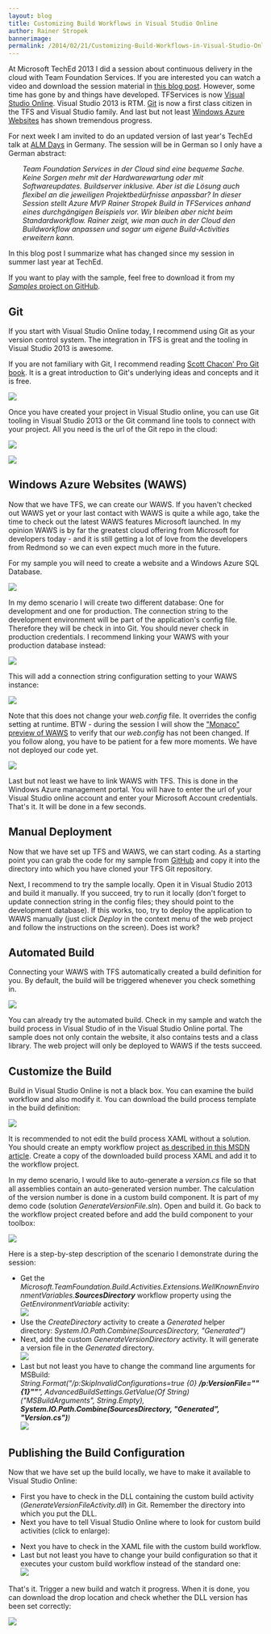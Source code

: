 ```yaml
---
layout: blog
title: Customizing Build Workflows in Visual Studio Online
author: Rainer Stropek
bannerimage: 
permalink: /2014/02/21/Customizing-Build-Workflows-in-Visual-Studio-Online
---
```


<p xmlns="http://www.w3.org/1999/xhtml">At Microsoft TechEd 2013 I did a session about continuous delivery in the cloud with Team Foundation Services. If you are interested you can watch a video and download the session material in <a href="http://www.software-architects.com/devblog/2013/06/26/MS-TechEd-2013-Talk-Continuous-Integration-with-Team-Foundation-Services-and-Windows-Azure-Websites" target="_blank">this blog post</a>. However, some time has gone by and things have developed. TFServices is now <a href="http://www.visualstudio.com/" target="_blank">Visual Studio Online</a>. Visual Studio 2013 is RTM. <a href="http://git-scm.com/" target="_blank">Git</a> is now a first class citizen in the TFS and Visual Studio family. And last but not least <a href="http://www.windowsazure.com/en-us/services/web-sites/" target="_blank">Windows Azure Websites</a> has shown tremendous progress.</p><p xmlns="http://www.w3.org/1999/xhtml">For next week I am invited to do an updated version of last year's TechEd talk at <a href="http://alm-days.de/" target="_blank">ALM Days</a> in Germany. The session will be in German so I only have a German abstract:</p><div style="margin-left: 2em" xmlns="http://www.w3.org/1999/xhtml">
  <p>
    <em>Team Foundation Services in der Cloud sind eine bequeme Sache. Keine Sorgen mehr mit der Hardwarewartung oder mit Softwareupdates. Buildserver inklusive. Aber ist die Lösung auch flexibel an die jeweiligen Projektbedürfnisse anpassbar? In dieser Session stellt Azure MVP Rainer Stropek Build in TFServices anhand eines durchgängigen Beispiels vor. Wir bleiben aber nicht beim Standardworkflow. Rainer zeigt, wie man auch in der Cloud den Buildworkflow anpassen und sogar um eigene Build-Activities erweitern kann.</em>
  </p>
</div><p xmlns="http://www.w3.org/1999/xhtml">In this blog post I summarize what has changed since my session in summer last year at TechEd.</p><p class="showcase" xmlns="http://www.w3.org/1999/xhtml">If you want to play with the sample, feel free to download it from my <a href="https://github.com/rstropek/Samples/tree/master/BeeInMyGarden" target="_blank"><em>Samples</em> project on GitHub</a>.</p><h2 xmlns="http://www.w3.org/1999/xhtml">Git</h2><p xmlns="http://www.w3.org/1999/xhtml">If you start with Visual Studio Online today, I recommend using Git as your version control system. The integration in TFS is great and the tooling in Visual Studio 2013 is awesome.</p><p class="showcase" xmlns="http://www.w3.org/1999/xhtml">If you are not familiary with Git, I recommend reading <a href="http://git-scm.com/book/en" target="_blank">Scott Chacon' Pro Git book</a>. It is a great introduction to Git's underlying ideas and concepts and it is free.</p><p xmlns="http://www.w3.org/1999/xhtml">
  <img src="{{site.baseurl}}/images/blog/2014/02/VSOnlineGit.png" />
</p><p xmlns="http://www.w3.org/1999/xhtml">Once you have created your project in Visual Studio online, you can use Git tooling in Visual Studio 2013 or the Git command line tools to connect with your project. All you need is the url of the Git repo in the cloud:</p><p xmlns="http://www.w3.org/1999/xhtml">
  <img src="{{site.baseurl}}/images/blog/2014/02/GitUrl.png" />
</p><p xmlns="http://www.w3.org/1999/xhtml">
  <img src="{{site.baseurl}}/images/blog/2014/02/ConnectTfs.png?mw=650" />
</p><h2 xmlns="http://www.w3.org/1999/xhtml">Windows Azure Websites (WAWS)</h2><p xmlns="http://www.w3.org/1999/xhtml">Now that we have TFS, we can create our WAWS. If you haven't checked out WAWS yet or your last contact with WAWS is quite a while ago, take the time to check out the latest WAWS features Microsoft launched. In my opinion WAWS is by far the greatest cloud offering from Microsoft for developers today - and it is still getting a lot of love from the developers from Redmond so we can even expect much more in the future.</p><p xmlns="http://www.w3.org/1999/xhtml">For my sample you will need to create a website and a Windows Azure SQL Database.</p><p xmlns="http://www.w3.org/1999/xhtml">
  <img src="{{site.baseurl}}/images/blog/2014/02/Waws.png?mw=650" />
</p><p xmlns="http://www.w3.org/1999/xhtml">In my demo scenario I will create two different database: One for development and one for production. The connection string to the development environment will be part of the application's config file. Therefore they will be check in into Git. You should never check in production credentials. I recommend linking your WAWS with your production database instead:</p><p xmlns="http://www.w3.org/1999/xhtml">
  <img src="{{site.baseurl}}/images/blog/2014/02/LinkDb.png?mw=650" />
</p><p xmlns="http://www.w3.org/1999/xhtml">This will add a connection string configuration setting to your WAWS instance:</p><p xmlns="http://www.w3.org/1999/xhtml">
  <img src="{{site.baseurl}}/images/blog/2014/02/ConnectionString.png?mw=650" />
</p><p xmlns="http://www.w3.org/1999/xhtml">Note that this does not change your <em>web.config</em> file. It overrides the config setting at runtime. BTW - during the session I will show the <a href="http://www.thenextdoorgeek.com/post/Editing-Windows-Azure-Web-Sites-online-with-the-new-shiny-Monaco" target="_blank">"Monaco" preview of WAWS</a> to verify that our <em>web.config</em> has not been changed. If you follow along, you have to be patient for a few more moments. We have not deployed our code yet.</p><p xmlns="http://www.w3.org/1999/xhtml">
  <img src="{{site.baseurl}}/images/blog/2014/02/webconfig.png?mw=650" />
</p><p xmlns="http://www.w3.org/1999/xhtml">Last but not least we have to link WAWS with TFS. This is done in the Windows Azure management portal. You will have to enter the url of your Visual Studio online account and enter your Microsoft Account credentials. That's it. It will be done in a few seconds.</p><h2 xmlns="http://www.w3.org/1999/xhtml">Manual Deployment</h2><p xmlns="http://www.w3.org/1999/xhtml">Now that we have set up TFS and WAWS, we can start coding. As a starting point you can grab the code for my sample from <a href="https://github.com/rstropek/Samples/tree/master/BeeInMyGarden">GitHub</a> and copy it into the directory into which you have cloned your TFS Git repository.<br /></p><p xmlns="http://www.w3.org/1999/xhtml">Next, I recommend to try the sample locally. Open it in Visual Studio 2013 and build it manually. If you succeed, try to run it locally (don't forget to update connection string in the config files; they should point to the development database). If this works, too, try to deploy the application to WAWS manually (just click <em>Deploy</em> in the context menu of the web project and follow the instructions on the screen). Does ist work?</p><h2 xmlns="http://www.w3.org/1999/xhtml">Automated Build</h2><p xmlns="http://www.w3.org/1999/xhtml">Connecting your WAWS with TFS automatically created a build definition for you. By default, the build will be triggered whenever you check something in.</p><p xmlns="http://www.w3.org/1999/xhtml">
  <img src="{{site.baseurl}}/images/blog/2014/02/BuildDef.png?mw=650" />
</p><p xmlns="http://www.w3.org/1999/xhtml">You can already try the automated build. Check in my sample and watch the build process in Visual Studio of in the Visual Studio Online portal. The sample does not only contain the website, it also contains tests and a class library. The web project will only be deployed to WAWS if the tests succeed.</p><h2 xmlns="http://www.w3.org/1999/xhtml">Customize the Build</h2><p xmlns="http://www.w3.org/1999/xhtml">Build in Visual Studio Online is not a black box. You can examine the build workflow and also modify it. You can download the build process template in the build definition:</p><p xmlns="http://www.w3.org/1999/xhtml">
  <img src="{{site.baseurl}}/images/blog/2014/02/DownloadBuildXaml.png" />
</p><p class="showcase" xmlns="http://www.w3.org/1999/xhtml">It is recommended to not edit the build process XAML without a solution. You should create an empty workflow project <a href="http://msdn.microsoft.com/en-us/library/dd647551.aspx" target="_blank">as described in this MSDN article</a>. Create a copy of the downloaded build process XAML and add it to the workflow project.</p><p xmlns="http://www.w3.org/1999/xhtml">In my demo scenario, I would like to auto-generate a <em>version.cs</em> file so that all assemblies contain an auto-generated version number. The calculation of the version number is done in a custom build component. It is part of my demo code (solution <em>GenerateVersionFile.sln</em>). Open and build it. Go back to the workflow project created before and add the build component to your toolbox:</p><p xmlns="http://www.w3.org/1999/xhtml">
  <img src="{{site.baseurl}}/images/blog/2014/02/ChooseItems.png" />
</p><p xmlns="http://www.w3.org/1999/xhtml">Here is a step-by-step description of the scenario I demonstrate during the session:</p><ul xmlns="http://www.w3.org/1999/xhtml">
  <li>Get the <em>Microsoft.TeamFoundation.Build.Activities.Extensions.WellKnownEnvironmentVariables.<strong>SourcesDirectory</strong></em> workflow property using the <em>GetEnvironmentVariable</em> activity:
<br /><img src="{{site.baseurl}}/images/blog/2014/02/GetSourcesDirectory.png?mw=650" /><br /></li>
  <li>Use the <em>CreateDirectory</em> activity to create a <em>Generated</em> helper directory: <em>System.IO.Path.Combine(SourcesDirectory, "Generated")</em></li>
  <li>Next, add the custom <em>GenerateVersionDirectory</em> activity. It will generate a version file in the <em>Generated</em> directory.
<br /><img src="{{site.baseurl}}/images/blog/2014/02/GenerateVersionFile.png" /></li>
  <li>Last but not least you have to change the command line arguments for MSBuild:
<br /><em>String.Format("/p:SkipInvalidConfigurations=true {0} <strong>/p:VersionFile=""{1}""</strong>", AdvancedBuildSettings.GetValue(Of String)("MSBuildArguments", String.Empty), <strong>System.IO.Path.Combine(SourcesDirectory, "Generated", "Version.cs")</strong>)
<br /><img src="{{site.baseurl}}/images/blog/2014/02/CommandLineArgs.png?mw=650" /></em><br /></li>
</ul><h2 xmlns="http://www.w3.org/1999/xhtml">Publishing the Build Configuration</h2><p xmlns="http://www.w3.org/1999/xhtml">Now that we have set up the build locally, we have to make it available to Visual Studio Online:</p><ul xmlns="http://www.w3.org/1999/xhtml">
  <li>First you have to check in the DLL containing the custom build activity (<em>GenerateVersionFileActivity.dll</em>) in Git. Remember the directory into which you put the DLL.</li>
  <li>Next you have to tell Visual Studio Online where to look for custom build activities (click to enlarge):
<br /></li>
</ul><f:function name="Composite.Media.ImageGallery.Slimbox2" xmlns:f="http://www.composite.net/ns/function/1.0">
  <f:param name="MediaImage" value="MediaArchive:a4238ec0-5cdd-4b56-8933-95be0d7d3ea4" xmlns:f="http://www.composite.net/ns/function/1.0" />
  <f:param name="ThumbnailMaxWidth" value="650" xmlns:f="http://www.composite.net/ns/function/1.0" />
  <f:param name="ImageMaxWidth" value="1920" xmlns:f="http://www.composite.net/ns/function/1.0" />
  <f:param name="ImageMaxHeight" value="1280" xmlns:f="http://www.composite.net/ns/function/1.0" />
</f:function><ul xmlns="http://www.w3.org/1999/xhtml">
  <li>Next you have to check in the XAML file with the custom build workflow.</li>
  <li>Last but not least you have to change your build configuration so that it executes your custom build workflow instead of the standard one:
<br /><img src="{{site.baseurl}}/images/blog/2014/02/CustomBuildWorkflow.png?mw=650" /><br /></li>
</ul><p xmlns="http://www.w3.org/1999/xhtml">That's it. Trigger a new build and watch it progress. When it is done, you can download the drop location and check whether the DLL version has been set correctly:<br /></p><p xmlns="http://www.w3.org/1999/xhtml">
  <img src="{{site.baseurl}}/images/blog/2014/02/DropLocation.png" />
</p>
